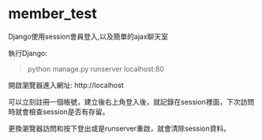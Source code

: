 # member_test
Django使用session會員登入,以及簡單的ajax聊天室

執行Django:
>python manage.py runserver localhost:80

開啟瀏覽器進入網址: http://localhost

可以立刻註冊一個帳號，建立後右上角登入後，就記錄在session裡面，下次訪問時就會檢查session是否有存留。

更換瀏覽器訪問和按下登出或是runserver重啟，就會清除session資料。
